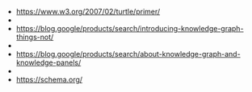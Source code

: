 - https://www.w3.org/2007/02/turtle/primer/
- 
- https://blog.google/products/search/introducing-knowledge-graph-things-not/
- 
- https://blog.google/products/search/about-knowledge-graph-and-knowledge-panels/
- 
- https://schema.org/
